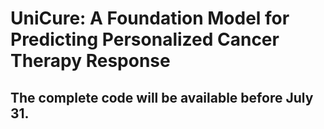 # UniCure: A Foundation Model for Predicting Personalized Cancer Therapy Response
## The complete code will be available before July 31. 
